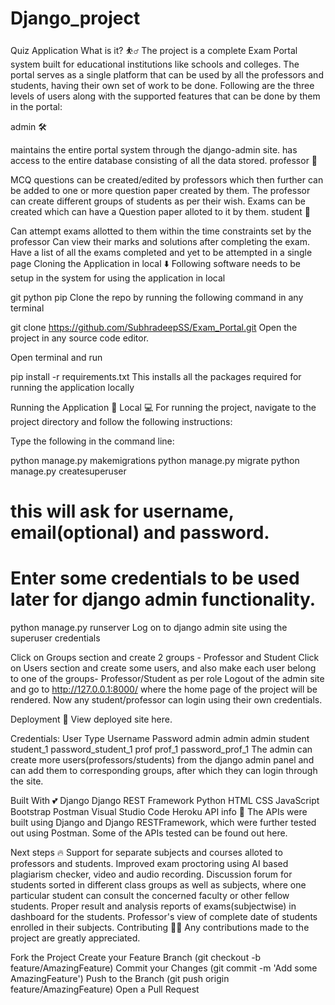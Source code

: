 # Django_project
Quiz Application
What is it? ⛹️‍♂️
The project is a complete Exam Portal system built for educational institutions like schools and colleges. The portal serves as a single platform that can be used by all the professors and students, having their own set of work to be done. Following are the three levels of users along with the supported features that can be done by them in the portal:

admin 🛠

maintains the entire portal system through the django-admin site.
has access to the entire database consisting of all the data stored.
professor 👔

MCQ questions can be created/edited by professors which then further can be added to one or more question paper created by them.
The professor can create different groups of students as per their wish.
Exams can be created which can have a Question paper alloted to it by them.
student 🧑‍

Can attempt exams allotted to them within the time constraints set by the professor
Can view their marks and solutions after completing the exam.
Have a list of all the exams completed and yet to be attempted in a single page
Cloning the Application in local ⬇️
Following software needs to be setup in the system for using the application in local

git
python
pip
Clone the repo by running the following command in any terminal

git clone https://github.com/SubhradeepSS/Exam_Portal.git
Open the project in any source code editor.

Open terminal and run

pip install -r requirements.txt
This installs all the packages required for running the application locally

Running the Application 🚚
Local 💻
For running the project, navigate to the project directory and follow the following instructions:

Type the following in the command line:

python manage.py makemigrations
python manage.py migrate
python manage.py createsuperuser
# this will ask for username, email(optional) and password. 
# Enter some credentials to be used later for django admin functionality.
python manage.py runserver
Log on to django admin site using the superuser credentials

Click on Groups section and create 2 groups - Professor and Student
Click on Users section and create some users, and also make each user belong to one of the groups- Professor/Student as per role
Logout of the admin site and go to http://127.0.0.1:8000/ where the home page of the project will be rendered.
Now any student/professor can login using their own credentials.

Deployment 🚀
View deployed site here.

Credentials:
User Type	Username	Password
admin	admin	admin
student	student_1	password_student_1
prof	prof_1	password_prof_1
The admin can create more users(professors/students) from the django admin panel and can add them to corresponding groups, after which they can login through the site.

Built With 💕
Django
Django REST Framework
Python
HTML
CSS
JavaScript
Bootstrap
Postman
Visual Studio Code
Heroku
API info 👷
The APIs were built using Django and Django RESTFramework, which were further tested out using Postman. Some of the APIs tested can be found out here.

Next steps 🔥
 Support for separate subjects and courses alloted to professors and students.
 Improved exam proctoring using AI based plagiarism checker, video and audio recording.
 Discussion forum for students sorted in different class groups as well as subjects, where one particular student can consult the concerned faculty or other fellow students.
 Proper result and analysis reports of exams(subjectwise) in dashboard for the students.
 Professor's view of complete date of students enrolled in their subjects.
Contributing 👩‍💻
Any contributions made to the project are greatly appreciated.

Fork the Project
Create your Feature Branch (git checkout -b feature/AmazingFeature)
Commit your Changes (git commit -m 'Add some AmazingFeature')
Push to the Branch (git push origin feature/AmazingFeature)
Open a Pull Request
